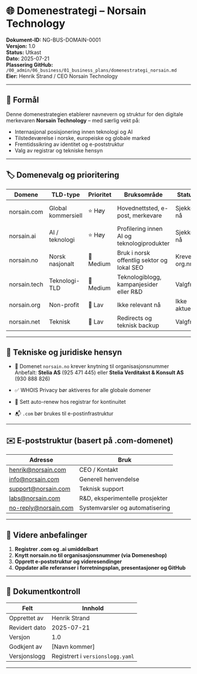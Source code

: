 # 🌐 Domenestrategi – Norsain Technology

**Dokument-ID:** NG-BUS-DOMAIN-0001  
**Versjon:** 1.0  
**Status:** Utkast  
**Dato:** 2025-07-21  
**Plassering GitHub:** `/00_admin/06_business/01_business_plans/domenestrategi_norsain.md`  
**Eier:** Henrik Strand / CEO Norsain Technology  

---

## 🎯 Formål

Denne domenestrategien etablerer navnevern og struktur for den digitale merkevaren **Norsain Technology** – med særlig vekt på:

- Internasjonal posisjonering innen teknologi og AI
- Tilstedeværelse i norske, europeiske og globale marked
- Fremtidssikring av identitet og e-poststruktur
- Valg av registrar og tekniske hensyn

---

## 🏷️ Domenevalg og prioritering

| Domene           | TLD-type        | Prioritet | Bruksområde                                | Status     | Registrar     | Kommentar                                    |
|------------------|-----------------|-----------|--------------------------------------------|------------|---------------|-----------------------------------------------|
| norsain.com      | Global kommersiell | ⭐ Høy     | Hovednettsted, e-post, merkevare            | Sjekkes nå | Namecheap     | Førstevalg for global bruk og merkevare      |
| norsain.ai       | AI / teknologi  | ⭐ Høy     | Profilering innen AI og teknologiprodukter  | Sjekkes nå | Namecheap     | Verdifull for innovasjonsidentitet            |
| norsain.no       | Norsk nasjonalt | 🔶 Medium | Bruk i norsk offentlig sektor og lokal SEO  | Krever org.nr | Domeneshop  | Knyttes til Stelia AS eller Verditakst AS     |
| norsain.tech     | Teknologi-TLD   | 🔶 Medium | Teknologiblogg, kampanjesider eller R&D     | Valgfritt  | Namecheap     | Kreativt – vurderes i fase 2                  |
| norsain.org      | Non-profit      | 🔵 Lav     | Ikke relevant nå                            | Ikke aktuell | -           | Ingen planlagt bruk                          |
| norsain.net      | Teknisk         | 🔵 Lav     | Redirects og teknisk backup                 | Valgfritt  | Namecheap     | Kan vurderes for teknisk helhet               |

---

## 🔐 Tekniske og juridiske hensyn

- 📌 Domenet `norsain.no` krever knytning til organisasjonsnummer  
  Anbefalt: **Stelia AS** (925 471 445) eller **Stelia Verditakst & Konsult AS** (930 888 826)

- ✅ WHOIS Privacy bør aktiveres for alle globale domener
- 🔄 Sett auto-renew hos registrar for kontinuitet
- 📬 `.com` bør brukes til e-postinfrastruktur

---

## ✉️ E-poststruktur (basert på .com-domenet)

| Adresse                  | Bruk                                |
|--------------------------|-------------------------------------|
| henrik@norsain.com       | CEO / Kontakt                       |
| info@norsain.com         | Generell henvendelse                |
| support@norsain.com      | Teknisk support                     |
| labs@norsain.com         | R&D, eksperimentelle prosjekter     |
| no-reply@norsain.com     | Systemvarsler og automatisering     |

---

## 🔁 Videre anbefalinger

1. **Registrer .com og .ai umiddelbart**
2. **Knytt norsain.no til organisasjonsnummer (via Domeneshop)**
3. **Opprett e-poststruktur og videresendinger**
4. **Oppdater alle referanser i forretningsplan, presentasjoner og GitHub**

---

## 📄 Dokumentkontroll

| Felt             | Innhold                                  |
|------------------|-------------------------------------------|
| Opprettet av     | Henrik Strand                             |
| Revidert dato    | 2025-07-21                                |
| Versjon          | 1.0                                       |
| Godkjent av      | [Navn kommer]                             |
| Versjonslogg     | Registrert i `versionslogg.yaml`          |

---

